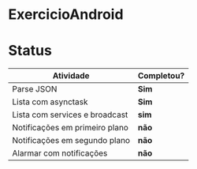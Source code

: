 # ExercicioAndroid

# Status

| Atividade 		 		     | Completou? |
| ------------------------------ | ---------- |
| Parse JSON 					 | 	**Sim**   |
| Lista com asynctask 			 |  **Sim**   |
| Lista com services e broadcast |  **sim**   |
| Notificações em primeiro plano |  **não**   |
| Notificações em segundo plano  |  **não**   |
| Alarmar com notificações 		 |  **não**   |